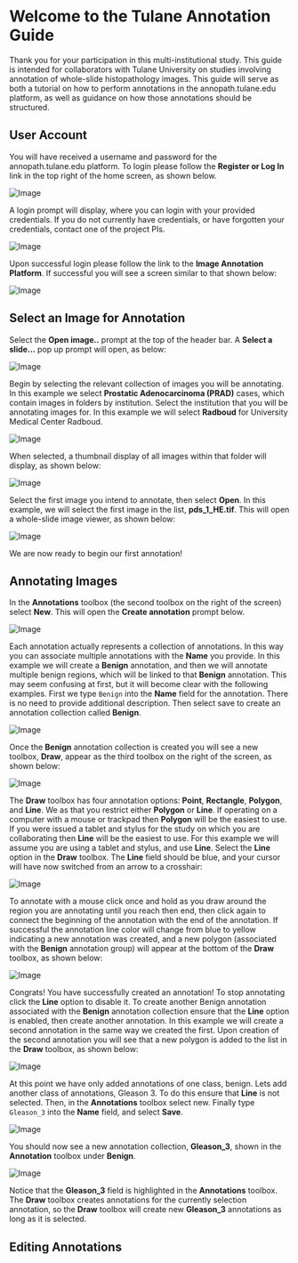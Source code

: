 # Welcome to the Tulane Annotation Guide

Thank you for your participation in this multi-institutional study. This guide is intended for collaborators with Tulane University on studies involving annotation of whole-slide histopathology images. This guide will serve as both a tutorial on how to perform annotations in the annopath.tulane.edu platform, as well as guidance on how those annotations should be structured.

## User Account
You will have received a username and password for the annopath.tulane.edu platform. To login please follow the **Register or Log In** link in the top right of the home screen, as shown below.

![Image](images/login.png)

A login prompt will display, where you can login with your provided credentials. If you do not currently have credentials, or have forgotten your credentials, contact one of the project PIs.

![Image](images/login_prompt.png)

Upon successful login please follow the link to the **Image Annotation Platform**. If successful you will see a screen similar to that shown below:

![Image](images/iap.png)

## Select an Image for Annotation

Select the **Open image..** prompt at the top of the header bar. A **Select a slide...** pop up prompt will open, as below:

![Image](images/open_image.png)

Begin by selecting the relevant collection of images you will be annotating. In this example we select **Prostatic Adenocarcinoma (PRAD)** cases, which contain images in folders by institution. Select the institution that you will be annotating images for. In this example we will select **Radboud** for University Medical Center Radboud. 

![Image](images/prad.png)

When selected, a thumbnail display of all images within that folder will display, as shown below:

![Image](images/prad_select.png)

Select the first image you intend to annotate, then select **Open**. In this example, we will select the first image in the list, **pds_1_HE.tif**. This will open a whole-slide image viewer, as shown below: 

![Image](images/pds_1.png)

We are now ready to begin our first annotation!

## Annotating Images

In the **Annotations** toolbox (the second toolbox on the right of the screen) select **New**. This will open the **Create annotation** prompt below.

![Image](images/new_annot.png)

Each annotation actually represents a collection of annotations. In this way you can associate multiple annotations with the **Name** you provide. In this example we will create a **Benign** annotation, and then we will annotate multiple benign regions, which will be linked to that **Benign** annotation. This may seem confusing at first, but it will become clear with the following examples. First we type `Benign` into the **Name** field for the annotation. There is no need to provide additional description. Then select save to create an annotation collection called **Benign**. 

![Image](images/create_benign.png)

Once the **Benign** annotation collection is created you will see a new toolbox, **Draw**, appear as the third toolbox on the right of the screen, as shown below:

![Image](images/draw.png)

The **Draw** toolbox has four annotation options: **Point**, **Rectangle**, **Polygon**, and **Line**. We as that you restrict either **Polygon** or **Line**. If operating on a computer with a mouse or trackpad then **Polygon** will be the easiest to use. If you were issued a tablet and stylus for the study on which you are collaborating then **Line** will be the easiest to use. For this example we will assume you are using a tablet and stylus, and use **Line**. Select the **Line** option in the **Draw** toolbox. The **Line** field should be blue, and your cursor will have now switched from an arrow to a crosshair:

![Image](images/line.png)

To annotate with a mouse click once and hold as you draw around the region you are annotating until you reach then end, then click again to connect the beginning of the annotation with the end of the annotation. If successful the annotation line color will change from blue to yellow indicating a new annotation was created, and a new polygon (associated with the **Benign** annotation group) will appear at the bottom of the **Draw** toolbox, as shown below:

![Image](images/new_annot.png)

Congrats! You have successfully created an annotation! To stop annotating click the **Line** option to disable it. To create another Benign annotation associated with the **Benign** annotation collection ensure that the **Line** option is enabled, then create another annotation. In this example we will create a second annotation in the same way we created the first. Upon creation of the second annotation you will see that a new polygon is added to the list in the **Draw** toolbox, as shown below:

![Image](images/second_annot.png)

At this point we have only added annotations of one class, benign. Lets add another class of annotations, Gleason 3. To do this ensure that **Line** is not selected. Then, in the **Annotations** toolbox select new. Finally type `Gleason_3` into the **Name** field, and select **Save**.

![Image](images/new_g3.png)

You should now see a new annotation collection, **Gleason_3**, shown in the **Annotation** toolbox under **Benign**.

![Image](images/g3_annot.png)

Notice that the **Gleason_3** field is highlighted in the **Annotations** toolbox. The **Draw** toolbox creates annotations for the currently selection annotation, so the **Draw** toolbox will create new **Gleason_3** annotations as long as it is selected.

## Editing Annotations
